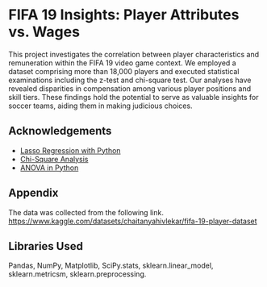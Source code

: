 
# FIFA 19 Insights: Player Attributes vs. Wages

This project investigates the correlation between player characteristics and remuneration within the FIFA 19 video game context. We employed a dataset comprising more than 18,000 players and executed statistical examinations including the z-test and chi-square test. Our analyses have revealed disparities in compensation among various player positions and skill tiers. These findings hold the potential to serve as valuable insights for soccer teams, aiding them in making judicious choices.


## Acknowledgements

 - [Lasso Regression with Python](https://www.kirenz.com/post/2019-08-12-python-lasso-regression-auto/)
 - [Chi-Square Analysis](https://towardsdatascience.com/chi-square-test-with-python-d8ba98117626)
 - [ANOVA in Python](https://www.reneshbedre.com/blog/anova.html)


## Appendix

The data was collected from the following link.
https://www.kaggle.com/datasets/chaitanyahivlekar/fifa-19-player-dataset
## Libraries Used
Pandas, NumPy, Matplotlib, SciPy.stats, sklearn.linear_model, sklearn.metricsm, sklearn.preprocessing.